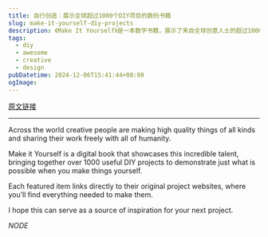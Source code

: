 ```yaml
---
title: 自行创造：展示全球超过1000个DIY项目的数码书籍
slug: make-it-yourself-diy-projects
description: 《Make It Yourself》是一本数字书籍，展示了来自全球创意人士的超过1000个DIY项目。每个项目都链接至其来源，提供灵感与必要的细节，让您开启自己的创造之旅。
tags: 
  - diy
  - awesome
  - creative
  - design
pubDatetime: 2024-12-06T15:41:44+08:00
ogImage: 
---
```


[原文链接](https://makeityourself.org/)

---

Across the world creative people are making high quality things of all kinds and sharing their work freely with all of humanity.

Make it Yourself is a digital book that showcases this incredible talent, bringing together over 1000 useful DIY projects to demonstrate just what is possible when you make things yourself.

Each featured item links directly to their original project websites, where you’ll find everything needed to make them.

I hope this can serve as a source of inspiration for your next project.

*NODE*


